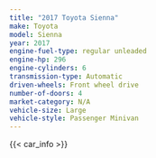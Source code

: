 ```yaml
---
title: "2017 Toyota Sienna"
make: Toyota
model: Sienna
year: 2017
engine-fuel-type: regular unleaded
engine-hp: 296
engine-cylinders: 6
transmission-type: Automatic
driven-wheels: Front wheel drive
number-of-doors: 4
market-category: N/A
vehicle-size: Large
vehicle-style: Passenger Minivan
---
```


{{< car_info >}}
